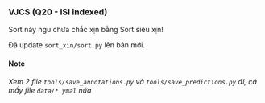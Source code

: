 ### VJCS (Q20 - ISI indexed)
Sort này ngu chưa chắc xịn bằng Sort siêu xịn!

Đã update `sort_xin/sort.py` lên bản mới.

#### Note

_Xem 2 file `tools/save_annotations.py` và `tools/save_predictions.py` đi, cả mấy file `data/*.ymal` nữa_
